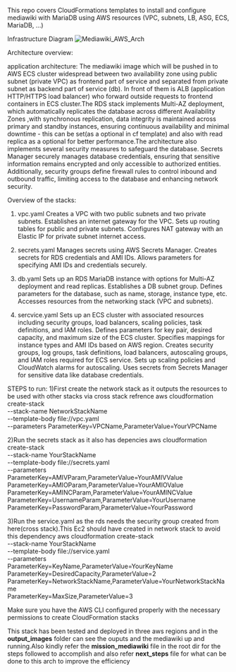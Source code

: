 This repo covers CloudFormations templates to install and configure mediawiki with MariaDB using AWS resources (VPC, subnets, LB, ASG, ECS, MariaDB, ...)

Infrastructure Diagram
![Mediawiki_AWS_Arch](https://github.com/Sanjayvr310/Mediawiki/assets/59363379/90333644-b4e9-4b90-9157-c8fe8e072cfb)

Architecture overview:

application architecture:
The mediawiki image which will be pushed in to AWS ECS cluster widespread between two availability zone using public subnet (private VPC) as frontend part of service and separated from private subnet as backend part of service (db). In front of them is ALB (application HTTP/HTTPS load balancer) who forward outside requests to frontend containers in ECS cluster.The RDS stack implements Multi-AZ deployment, which automatically replicates the database across different Availability Zones ,with synchronous replication, data integrity is maintained across primary and standby instances, ensuring continuous availability and minimal downtime - this can be set(as a optional in cf template) and also with read replica as a optional for better performance.The architecture also implements several security measures to safeguard the database. Secrets Manager securely manages database credentials, ensuring that sensitive information remains encrypted and only accessible to authorized entities. Additionally, security groups define firewall rules to control inbound and outbound traffic, limiting access to the database and enhancing network security.

Overview of the stacks:
1) vpc.yaml
Creates a VPC with two public subnets and two private subnets.
Establishes an internet gateway for the VPC.
Sets up routing tables for public and private subnets.
Configures NAT gateway with an Elastic IP for private subnet internet access.

2) secrets.yaml
Manages secrets using AWS Secrets Manager.
Creates secrets for RDS credentials and AMI IDs.
Allows parameters for specifying AMI IDs and credentials securely.

3) db.yaml
Sets up an RDS MariaDB instance with options for Multi-AZ deployment and read replicas.
Establishes a DB subnet group.
Defines parameters for the database, such as name, storage, instance type, etc.
Accesses resources from the networking stack (VPC and subnets).

4) sercvice.yaml
Sets up an ECS cluster with associated resources including security groups, load balancers, scaling policies, task definitions, and IAM roles.
Defines parameters for key pair, desired capacity, and maximum size of the ECS cluster.
Specifies mappings for instance types and AMI IDs based on AWS region.
Creates security groups, log groups, task definitions, load balancers, autoscaling groups, and IAM roles required for ECS service.
Sets up scaling policies and CloudWatch alarms for autoscaling.
Uses secrets from Secrets Manager for sensitive data like database credentials.


STEPS to run:
1)First create the network stack as it outputs the resources to be used with other stacks via cross stack refrence 
aws cloudformation create-stack \
    --stack-name NetworkStackName \
    --template-body file://vpc.yaml \
    --parameters ParameterKey=VPCName,ParameterValue=YourVPCName

2)Run the secrets stack as it also has depencies
aws cloudformation create-stack \
    --stack-name YourStackName \
    --template-body file://secrets.yaml \
    --parameters \
        ParameterKey=AMIVParam,ParameterValue=YourAMIVValue \
        ParameterKey=AMIOParam,ParameterValue=YourAMIOValue \
        ParameterKey=AMINCParam,ParameterValue=YourAMINCValue \
        ParameterKey=UsernameParam,ParameterValue=YourUsername \
        ParameterKey=PasswordParam,ParameterValue=YourPassword

3)Run the service.yaml as the rds needs the security group created from here(cross stack).This Ec2 should have created in network stack to avoid this dependency 
aws cloudformation create-stack \
    --stack-name YourStackName \
    --template-body file://service.yaml \
    --parameters \
        ParameterKey=KeyName,ParameterValue=YourKeyName \
        ParameterKey=DesiredCapacity,ParameterValue=2 \
        ParameterKey=NetworkStackName,ParameterValue=YourNetworkStackName \
        ParameterKey=MaxSize,ParameterValue=3
 

 
 Make sure you have the AWS CLI configured properly with the necessary permissions to create CloudFormation stacks






This stack has been tested and deployed in three aws regions and in the **output_images** folder can see the ouputs and the mediawiki up and running.Also kindly refer the **mission_mediawiki** file in the root dir for the steps followed to accomplish and also refer **next_steps**
file for what can be done to this arch to improve the efficiency 




